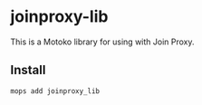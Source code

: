 # joinproxy-lib

This is a Motoko library for using with Join Proxy.

## Install
```
mops add joinproxy_lib
```
